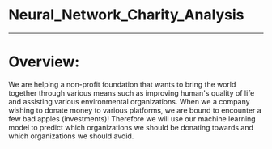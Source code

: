 # Neural_Network_Charity_Analysis
-----

# Overview: 
We are helping a non-profit foundation that wants to bring the world together through various means such as improving human's quality of life and assisting various environmental organizations. When we a company wishing to donate money to various platforms, we are bound to encounter a few bad apples (investments)! Therefore we will use our machine learning model to predict which organizations we should be donating towards and which organizations we should avoid. 

